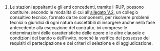 1. Le stazioni appaltanti e gli enti concedenti, tramite il RUP, possono costituire, secondo le modalità di cui all’[allegato V.2](/section/attachment-5-2/2), un collegio consultivo tecnico, formato da tre componenti, per risolvere problemi tecnici o giuridici di ogni natura suscettibili di insorgere anche nella fase antecedente alla esecuzione del contratto, ivi comprese le determinazioni delle caratteristiche delle opere e le altre clausole e condizioni del bando o dell'invito, nonché la verifica del possesso dei requisiti di partecipazione e dei criteri di selezione e di aggiudicazione.
